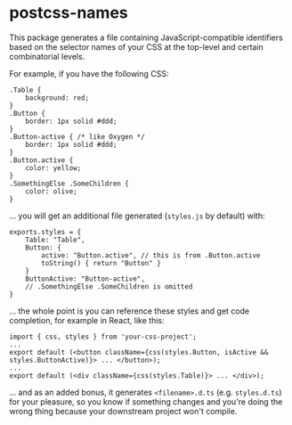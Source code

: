 # postcss-names

This package generates a file containing JavaScript-compatible identifiers based on the selector names of your CSS at the top-level and certain combinatorial levels.

For example, if you have the following CSS:
```
.Table {
    background: red;
}
.Button {
    border: 1px solid #ddd;
}
.Button-active { /* like Oxygen */
    border: 1px solid #ddd;
}
.Button.active {
    color: yellow;
}
.SomethingElse .SomeChildren {
    color: olive;
}
```

... you will get an additional file generated (`styles.js` by default) with:

```
exports.styles = {
    Table: "Table",
    Button: {
        active: "Button.active", // this is from .Button.active
        toString() { return "Button" }
    }
    ButtonActive: "Button-active",
    // .SomethingElse .SomeChildren is omitted
}
```

... the whole point is you can reference these styles and get code completion, for example in React, like this:

```
import { css, styles } from 'your-css-project';
...
export default (<button className={css(styles.Button, isActive && styles.ButtonActive)}> ... </button>);
...
export default (<div className={css(styles.Table)}> ... </div>);
```
... and as an added bonus, it generates `<filename>.d.ts` (e.g. `styles.d.ts`) for your pleasure, so you know if something changes and you're doing the wrong thing because your downstream project won't compile.